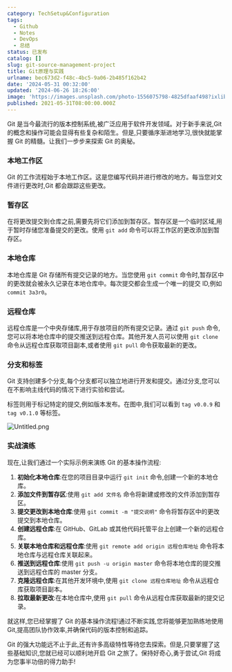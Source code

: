 ```yaml
---
category: TechSetup&Configuration
tags:
  - Github
  - Notes
  - DevOps
  - 总结
status: 已发布
catalog: []
slug: git-source-management-project
title: Git原理与实践
urlname: bec673d2-f48c-4bc5-9a06-2b485f162b42
date: '2024-05-31 00:32:00'
updated: '2024-06-26 18:26:00'
image: 'https://images.unsplash.com/photo-1556075798-4825dfaaf498?ixlib=rb-4.0.3&q=85&fm=jpg&crop=entropy&cs=srgb'
published: 2021-05-31T08:00:00.000Z
---
```


Git 是当今最流行的版本控制系统,被广泛应用于软件开发领域。对于新手来说,Git 的概念和操作可能会显得有些复杂和陌生。但是,只要循序渐进地学习,很快就能掌握 Git 的精髓。让我们一步步来探索 Git 的奥秘。


### 本地工作区


Git 的工作流程始于本地工作区。这是您编写代码并进行修改的地方。每当您对文件进行更改时,Git 都会跟踪这些更改。


### 暂存区


在将更改提交到仓库之前,需要先将它们添加到暂存区。暂存区是一个临时区域,用于暂时存储您准备提交的更改。使用 `git add` 命令可以将工作区的更改添加到暂存区。


### 本地仓库


本地仓库是 Git 存储所有提交记录的地方。当您使用 `git commit` 命令时,暂存区中的更改就会被永久记录在本地仓库中。每次提交都会生成一个唯一的提交 ID,例如 `commit 3a3r0`。


### 远程仓库


远程仓库是一个中央存储库,用于存放项目的所有提交记录。通过 `git push` 命令,您可以将本地仓库中的提交推送到远程仓库。其他开发人员可以使用 `git clone` 命令从远程仓库获取项目副本,或者使用 `git pull` 命令获取最新的更改。


### 分支和标签


Git 支持创建多个分支,每个分支都可以独立地进行开发和提交。通过分支,您可以在不影响主线代码的情况下进行实验和尝试。


标签则用于标记特定的提交,例如版本发布。在图中,我们可以看到 `tag v0.0.9` 和 `tag v0.1.0` 等标签。


![Untitled.png](https://prod-files-secure.s3.us-west-2.amazonaws.com/5d24fe63-e567-4804-86f9-9fdc62e13082/77b77e01-3aab-4add-bdbd-7f489727861d/Untitled.png?X-Amz-Algorithm=AWS4-HMAC-SHA256&X-Amz-Content-Sha256=UNSIGNED-PAYLOAD&X-Amz-Credential=ASIAZI2LB4663OBYJ6LG%2F20250327%2Fus-west-2%2Fs3%2Faws4_request&X-Amz-Date=20250327T213354Z&X-Amz-Expires=3600&X-Amz-Security-Token=IQoJb3JpZ2luX2VjEOX%2F%2F%2F%2F%2F%2F%2F%2F%2F%2FwEaCXVzLXdlc3QtMiJHMEUCIQD7CcptHiqiofpWvcE1lbe%2BzJgYyYMMIhNe2n3dSK8zlAIgQ6%2FURaKsO%2BgFZVNgkPYnVxYBLr2UxH7L6%2Fej%2BNj%2BVPIq%2FwMIThAAGgw2Mzc0MjMxODM4MDUiDFU84ZsN3Gh5iGGGkCrcAwC1O7hg1Z2arjEF7rTu9f9So0TjZ8vjitHXww0GwxzoKjvHhFGpFoApw0yexXWTKmnXpVOr8kC6npktmOeMZS9IBpAF2JyxesZ9uqiOxKEBsuM4wkt8Tz7V63etAUkfe5Bcrsm5V1h7v%2F2J2UrgdF1suCDCn%2FYJoU8mz%2F93kzLpPCg6Pekje8fR4f7hKfYP3WGEq75hbwyh29Goib5hwF2OBIcA5Uw%2BfrMdmWwikADLSfiQZ%2B%2BMSunht4j%2B7QWlN4RHBe%2FIQ%2FL4h%2BUgSQNVFXJjlT%2B%2FTqKraYKcKXMdHi7tgEcYyODlkANL2DV%2BdDvGP%2F35FkjJDYiuQzW%2BeuDpqGiPTG4t7R8tgYowqtuqqKeQQQNV8u4W404eY3oJSiQyp482fP5q6ILP%2Byis2tuLtj%2B3KcVHVEvHnLt9gOLTcjh1J4E6iRt8%2FIpCQUQ2JsMO1jC3WaoWC5syTvjeU%2BaeyErMAnbPRcVuMABuKOzrOeJANiCzGUFSjtDnKIReo3HwKhL6dv81oH68KLHHTmBpmBfTCXovGj9mLGXc6dCyYdd1p%2B7qX7CzOJ1jOcwO9AUu8X2PcnkZ509rys9%2BdiWq5mWF4%2Fc5IAPN4I2n%2BhIaz0sGjaPMK5nY3zO61MazMPv2lr8GOqUBSADKdZEx0Y5zsgi361FlzKrY8gz2c9FF%2B18weQ%2FiPzuoxY7FqMRTrdlEvokI6UoyVKhD2VOV4knYQCY7GJPA6U9eYwjIhJc5EaTYnZVKC7GWMEfgfXT7KGrMjks1G1BQ7e%2FXWCuzjuNgQnSg5YMWBxde4mvHjYI4WQC9P5C8fuwhjqKIvJW1bxRbieJY1hdNlC1MpcreWwkTgXSJTkczd62g33gT&X-Amz-Signature=c9307d3f1633cf84064cba8ad57a82d9cf7a7dae13c322ead7f1dab473093727&X-Amz-SignedHeaders=host&x-id=GetObject)


### 实战演练


现在,让我们通过一个实际示例来演练 Git 的基本操作流程:

1. **初始化本地仓库**:在您的项目目录中运行 `git init` 命令,创建一个新的本地仓库。
2. **添加文件到暂存区**:使用 `git add 文件名` 命令将新建或修改的文件添加到暂存区。
3. **提交更改到本地仓库**:使用 `git commit -m "提交说明"` 命令将暂存区中的更改提交到本地仓库。
4. **创建远程仓库**:在 GitHub、GitLab 或其他代码托管平台上创建一个新的远程仓库。
5. **关联本地仓库和远程仓库**:使用 `git remote add origin 远程仓库地址` 命令将本地仓库与远程仓库关联起来。
6. **推送到远程仓库**:使用 `git push -u origin master` 命令将本地仓库的提交推送到远程仓库的 master 分支。
7. **克隆远程仓库**:在其他开发环境中,使用 `git clone 远程仓库地址` 命令从远程仓库获取项目副本。
8. **拉取最新更改**:在本地仓库中,使用 `git pull` 命令从远程仓库获取最新的提交记录。

就这样,您已经掌握了 Git 的基本操作流程!通过不断实践,您将能够更加熟练地使用 Git,提高团队协作效率,并确保代码的版本控制和追踪。


Git 的强大功能远不止于此,还有许多高级特性等待您去探索。但是,只要掌握了这些基础知识,您就已经可以顺利地开启 Git 之旅了。保持好奇心,勇于尝试,Git 将成为您事半功倍的得力助手!

